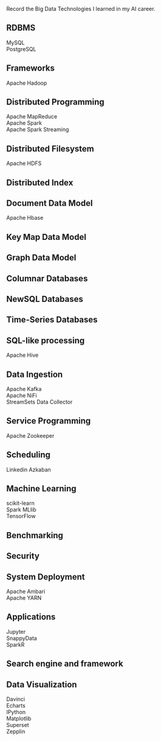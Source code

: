 Record the Big Data Technologies I learned in my AI career.

## RDBMS
MySQL   
PostgreSQL


## Frameworks
Apache Hadoop


## Distributed Programming
Apache MapReduce   
Apache Spark   
Apache Spark Streaming   


## Distributed Filesystem
Apache HDFS


## Distributed Index

## Document Data Model
Apache Hbase

## Key Map Data Model


## Graph Data Model

## Columnar Databases

## NewSQL Databases

## Time-Series Databases

## SQL-like processing
Apache Hive

## Data Ingestion
Apache Kafka   
Apache NiFi  
StreamSets Data Collector  

## Service Programming
Apache Zookeeper

## Scheduling
Linkedin Azkaban

## Machine Learning
scikit-learn   
Spark MLlib   
TensorFlow   

## Benchmarking


## Security

## System Deployment
Apache Ambari   
Apache YARN   

## Applications
Jupyter   
SnappyData   
SparkR   


## Search engine and framework


## Data Visualization
Davinci   
Echarts   
IPython   
Matplotlib   
Superset   
Zepplin   

















